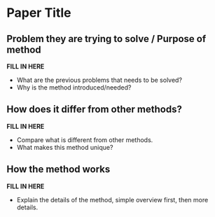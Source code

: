 # Paper Title

## Problem they are trying to solve / Purpose of method

__FILL IN HERE__

- What are the previous problems that needs to be solved?
- Why is the method introduced/needed?

## How does it differ from other methods?

__FILL IN HERE__

- Compare what is different from other methods.
- What makes this method unique?

## How the method works

__FILL IN HERE__

- Explain the details of the method, simple overview first,
then more details.
